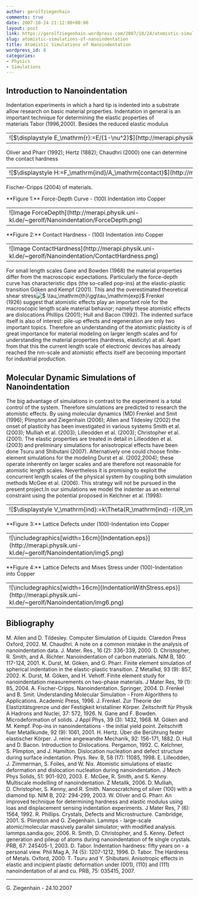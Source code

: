 ```yaml
---
author: gerolfziegenhain
comments: true
date: 2007-10-24 21:12:00+00:00
layout: post
link: https://gerolfziegenhain.wordpress.com/2007/10/24/atomistic-simulations-of-nanoindentation/
slug: atomistic-simulations-of-nanoindentation
title: Atomistic Simulations of Nanoindentation
wordpress_id: 8
categories:
- Physics
- Simulations
---
```


## Introduction to Nanoindentation


Indentation experiments in which a hard tip is indented into a substrate allow research on basic material properties. Indentation in general is an important technique for determining the elastic properties of materials Tabor (1996,2000). Besides the reduced elastic modulus



<table cellpadding="0" style="width:100%px;" align="CENTER" >
<tbody >
<tr valign="MIDDLE" >

<td align="CENTER" nowrap="nowrap" >![$\displaystyle E_\mathrm{r}:=E/(1-\nu^2)$](http://merapi.physik.uni-kl.de/~gerolf/Nanoindentation/img1.png)
</td>

<td width="10" align="RIGHT" nowrap="nowrap" class="eqno" >
</td>
</tr>
</tbody>
</table>



Oliver and Pharr (1992); Hertz (1882); Chaudhri (2000) one can determine the contact hardness



<table cellpadding="0" style="width:100%px;" align="CENTER" >
<tbody >
<tr valign="MIDDLE" >

<td align="CENTER" nowrap="nowrap" >![$\displaystyle H:=F_\mathrm{ind}/A_\mathrm{contact}$](http://merapi.physik.uni-kl.de/~gerolf/Nanoindentation/img2.png)
</td>

<td width="10" align="RIGHT" nowrap="nowrap" class="eqno" >
</td>
</tr>
</tbody>
</table>



Fischer-Cripps (2004) of materials.


[](http://www.blogger.com/blogger.g?blogID=1520808225736531598)
<table >**Figure 1:** Force-Depth Curve - (100) Indentation into Copper
<tbody >
<tr >

<td >![Image ForceDepth](http://merapi.physik.uni-kl.de/~gerolf/Nanoindentation/ForceDepth.png)
</td>
</tr>
</tbody>
</table>





[](http://www.blogger.com/blogger.g?blogID=1520808225736531598)
<table >**Figure 2:** Contact Hardness - (100) Indentation into Copper
<tbody >
<tr >

<td >![Image ContactHardness](http://merapi.physik.uni-kl.de/~gerolf/Nanoindentation/ContactHardness.png)
</td>
</tr>
</tbody>
</table>



For small length scales Gane and Bowden (1968) the material properties differ from the macroscopic expectations. Particularly the force-depth curve has characteristic dips (the so-called pop-ins) at the elastic-plastic transition Göken and Kempf (2001). This and the overestimated theoretical shear stress![$ \tau_\mathrm{th}\gg\tau_\mathrm{exp}$](http://merapi.physik.uni-kl.de/~gerolf/Nanoindentation/img3.png) Frenkel (1926) suggest that atomistic effects play an important role for the macroscopic length scale material behavior; namely these atomistic effects are dislocations Phillips (2001); Hull and Bacon (1992). The indented surface itself is also of interest: pile-up effects and regeneration are only two important topics.
Therefore an understanding of the atomistic plasticity is of great importance for material modeling on larger length scales and for understanding the material properties (hardness, elasticity) at all. Apart from that this the current length scale of electronic devices has already reached the nm-scale and atomistic effects itself are becoming important for industrial production.


## Molecular Dynamic Simulations of Nanoindentation


The big advantage of simulations in contrast to the experiment is a total control of the system. Therefore simulations are predicted to research the atomistic effects. By using molecular dynamics (MD) Frenkel and Smit (1996); Plimpton and Ziegenhain (2006); Allen and Tildesley (2002) the onset of plasticity has been investigated in various systems Smith et al. (2003); Mulliah et al. (2003); Lilleodden et al. (2003); Christopher et al. (2001). The elastic properties are treated in detail in Lilleodden et al. (2003) and preliminary simulations for anisotropical effects have been done Tsuru and Shibutani (2007). Alternatively one could choose finite-element simulations for the modeling Durst et al. (2002,2004); these operate inherently on larger scales and are therefore not reasonable for atomistic length scales. Nevertheless it is promising to exploit the concurrent length scales of the physical system by coupling both simulation methods McGee et al. (2006). This strategy will not be pursued in the present project.In our simulations we model the indenter as an external constraint using the potential proposed in Kelchner et al. (1998):



<table cellpadding="0" style="width:100%px;" align="CENTER" >
<tbody >
<tr valign="MIDDLE" >

<td align="CENTER" nowrap="nowrap" >![$\displaystyle V_\mathrm{ind}:=k\Theta(R_\mathrm{ind}-r)(R_\mathrm{ind}-r)^3$](http://merapi.physik.uni-kl.de/~gerolf/Nanoindentation/img4.png)
</td>

<td width="10" align="RIGHT" nowrap="nowrap" class="eqno" >[   ](http://www.blogger.com/blogger.g?blogID=1520808225736531598)
</td>
</tr>
</tbody>
</table>





[](http://www.blogger.com/blogger.g?blogID=1520808225736531598)[](http://www.blogger.com/blogger.g?blogID=1520808225736531598)
<table >**Figure 3:** Lattice Defects under (100)-Indentation into Copper
<tbody >
<tr >

<td >![\includegraphics[width=16cm]{Indentation.eps}](http://merapi.physik.uni-kl.de/~gerolf/Nanoindentation/img5.png)
</td>
</tr>
</tbody>
</table>





[](http://www.blogger.com/blogger.g?blogID=1520808225736531598)[](http://www.blogger.com/blogger.g?blogID=1520808225736531598)
<table >**Figure 4:** Lattice Defects and Mises Stress under (100)-Indentation into Copper
<tbody >
<tr >

<td >![\includegraphics[width=16cm]{IndentationWithStress.eps}](http://merapi.physik.uni-kl.de/~gerolf/Nanoindentation/img6.png)
</td>
</tr>
</tbody>
</table>





## Bibliography




M. Allen and D. Tildesley.
    Computer Simulation of Liquids.
Claredon Press Oxford, 2002.
M. Chaudhri.
    A note on a common mistake in the analysis of nanoindentation data.
J. Mater. Res., 16 (2): 336-339, 2000.
D. Christopher, R. Smith, and A. Richter.
    Nanoindentation of carbon materials.
NIM B, 180: 117-124, 2001.
K. Durst, M. Göken, and G. Pharr.
    Finite element simulation of spherical indentation in the elastic-plastic transition.
Z Metallkd, 93 (9): 857, 2002.
K. Durst, M. Göken, and H. Vehoff.
    Finite element study for nanoindentation measurements on two-phase materials.
J Mater Res, 19 (1): 85, 2004.
A. Fischer-Cripps.
    Nanoindentation.
Springer, 2004.
D. Frenkel and B. Smit.
    Understanding Molecular Simulation - From Algorithms to Applications.
Academic Press, 1996.
J. Frenkel.
    Zur Theorie der Elastizitätsgrenze und der Festigkeit kristalliner Körper.
Zeitschrift für Physik A Hadrons and Nuclei, 37: 572, 1926.
N. Gane and F. Bowden.
    Microdeformation of solids.
J Appl Phys, 39 (3): 1432, 1968.
M. Göken and M. Kempf.
    Pop-ins in nanoindentations - the initial yield point.
Zeitschrift fuer Metallkunde, 92 (9): 1061, 2001.
H. Hertz.
    Über die Berührung fester elastischer Körper.
J. reine angewandte Mechanik, 92: 156-171, 1882.
D. Hull and D. Bacon.
    Introduction to Dislocations.
Pergamon, 1992.
C. Kelchner, S. Plimpton, and J. Hamilton.
    Dislocation nucleation and defect structure during surface indentation.
Phys. Rev. B, 58 (17): 11085, 1998.
E. Lilleodden, J. Zimmerman, S. Foiles, and W. Nix.
    Atomistic simulations of elastic deformation and dislocation nucleation during nanoindentation.
J Mech Phys Solids, 51: 901-920, 2003.
E. McGee, R. Smith, and S. Kenny.
    Multiscale modelling of nanoindentation.
Z Metallk, 2006.
D. Mulliah, D. Christopher, S. Kenny, and R. Smith.
    Nanoscratching of silver (100) with a diamond tip.
NIM B, 202: 294-299, 2003.
W. Oliver and G. Pharr.
    An improved technique for determining hardness and elastic modulus using loas and displacement sensing indentation experiments.
J Mater Res, 7 (6): 1564, 1992.
R. Phillips.
    Crystals, Defects and Microstructure.
Cambridge, 2001.
S. Plimpton and G. Ziegenhain.
    Lammps - large-scale atomic/molecular massively parallel simulator; with modified analysis.
lammps.sandia.gov, 2006.
R. Smith, D. Christopher, and S. Kenny.
    Defect generation and pileup of atoms during nanoindentation of fe single crystals.
PRB, 67: 245405-1, 2003.
D. Tabor.
    Indentation hardness: fifty years on - a personal view.
Phil Mag A, 74 (5): 1207-1212, 1996.
D. Tabor.
    The Hardness of Metals.
Oxford, 2000.
T. Tsuru and Y. Shibutani.
    Anisotropic effects in elastic and incipient plastic deformation under (001), (110) and (111) nanoindentation of al and cu.
PRB, 75: 035415, 2007.




* * *



G. Ziegenhain - 24.10.2007

